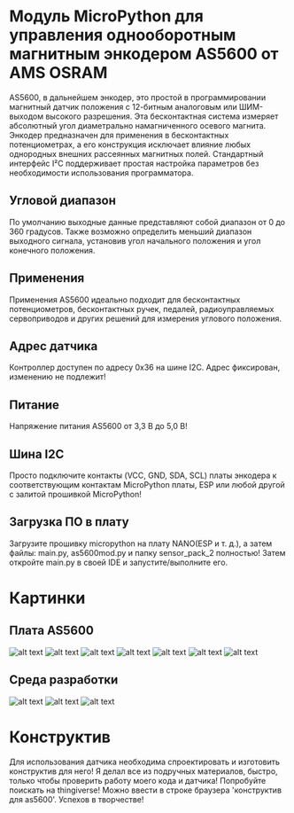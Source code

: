 # Модуль MicroPython для управления однооборотным магнитным энкодером AS5600 от AMS OSRAM
AS5600, в дальнейшем энкодер, это простой в программировании магнитный датчик положения с 12-битным аналоговым или ШИМ-выходом высокого разрешения. 
Эта бесконтактная система измеряет абсолютный угол диаметрально намагниченного осевого магнита. Энкодер предназначен для применения в бесконтактных потенциометрах, 
а его конструкция исключает влияние любых однородных внешних рассеянных магнитных полей.
Стандартный интерфейс I²C поддерживает простая настройка параметров без необходимости использования программатора.
## Угловой диапазон
По умолчанию выходные данные представляют собой диапазон от 0 до 360 градусов. Также возможно определить меньший диапазон выходного сигнала, 
установив угол начального положения и угол конечного положения.

## Применения

Применения
AS5600 идеально подходит для бесконтактных потенциометров, бесконтактных ручек, педалей, радиоуправляемых сервоприводов и других решений для измерения углового положения.

## Адрес датчика
Контроллер доступен по адресу 0x36 на шине I2C. Адрес фиксирован, изменению не подлежит! 

## Питание
Напряжение питания AS5600 от 3,3 В до 5,0 В!

## Шина I2C
Просто подключите контакты (VCC, GND, SDA, SCL) платы энкодера к соответствующим контактам MicroPython платы, 
ESP или любой другой с залитой прошивкой MicroPython!

## Загрузка ПО в плату
Загрузите прошивку micropython на плату NANO(ESP и т. д.), а затем файлы: main.py, as5600mod.py и папку sensor_pack_2 полностью!
Затем откройте main.py в своей IDE и запустите/выполните его.

# Картинки
## Плата AS5600
![alt text](https://github.com/octaprog7/as5600/blob/master/pics/board/board_0.jpg)
![alt text](https://github.com/octaprog7/as5600/blob/master/pics/board/board_1.jpg)
![alt text](https://github.com/octaprog7/as5600/blob/master/pics/board/board_2.jpg)
![alt text](https://github.com/octaprog7/as5600/blob/master/pics/board/board_3.jpg)
![alt text](https://github.com/octaprog7/as5600/blob/master/pics/board/board_4.jpg)
![alt text](https://github.com/octaprog7/as5600/blob/master/pics/board/board_5.jpg)
![alt text](https://github.com/octaprog7/as5600/blob/master/pics/board/shaft.jpg)
## Среда разработки
![alt text](https://github.com/octaprog7/as5600/blob/master/pics/ide_1.png)
![alt text](https://github.com/octaprog7/as5600/blob/master/pics/ide_2.png)
![alt text](https://github.com/octaprog7/as5600/blob/master/pics/ide_3.png)

# Конструктив
Для использования датчика необходима спроектировать и изготовить конструктив для него! Я делал все из подручных материалов, быстро, только чтобы проверить работу моего кода и датчика!
Попробуйте поискать на thingiverse! Можно ввести в строке браузера 'конструктив для as5600'. Успехов в творчестве!
